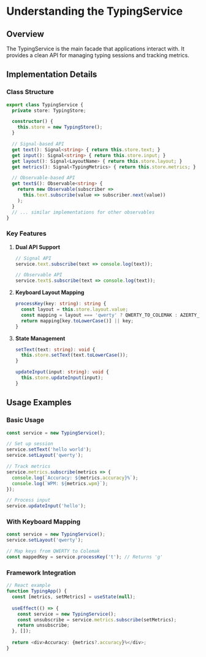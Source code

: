 # Understanding the TypingService

## Overview

The TypingService is the main facade that applications interact with. It provides a clean API for managing typing sessions and tracking metrics.

## Implementation Details

### Class Structure

```typescript
export class TypingService {
  private store: TypingStore;

  constructor() {
    this.store = new TypingStore();
  }

  // Signal-based API
  get text(): Signal<string> { return this.store.text; }
  get input(): Signal<string> { return this.store.input; }
  get layout(): Signal<LayoutName> { return this.store.layout; }
  get metrics(): Signal<TypingMetrics> { return this.store.metrics; }

  // Observable-based API
  get text$(): Observable<string> {
    return new Observable(subscriber => 
      this.text.subscribe(value => subscriber.next(value))
    );
  }
  // ... similar implementations for other observables
}
```

### Key Features

1. **Dual API Support**
   ```typescript
   // Signal API
   service.text.subscribe(text => console.log(text));
   
   // Observable API
   service.text$.subscribe(text => console.log(text));
   ```

2. **Keyboard Layout Mapping**
   ```typescript
   processKey(key: string): string {
     const layout = this.store.layout.value;
     const mapping = layout === 'qwerty' ? QWERTY_TO_COLEMAK : AZERTY_TO_COLEMAK;
     return mapping[key.toLowerCase()] || key;
   }
   ```

3. **State Management**
   ```typescript
   setText(text: string): void {
     this.store.setText(text.toLowerCase());
   }

   updateInput(input: string): void {
     this.store.updateInput(input);
   }
   ```

## Usage Examples

### Basic Usage
```typescript
const service = new TypingService();

// Set up session
service.setText('hello world');
service.setLayout('qwerty');

// Track metrics
service.metrics.subscribe(metrics => {
  console.log(`Accuracy: ${metrics.accuracy}%`);
  console.log(`WPM: ${metrics.wpm}`);
});

// Process input
service.updateInput('hello');
```

### With Keyboard Mapping
```typescript
const service = new TypingService();
service.setLayout('qwerty');

// Map keys from QWERTY to Colemak
const mappedKey = service.processKey('t'); // Returns 'g'
```

### Framework Integration
```typescript
// React example
function TypingApp() {
  const [metrics, setMetrics] = useState(null);
  
  useEffect(() => {
    const service = new TypingService();
    const unsubscribe = service.metrics.subscribe(setMetrics);
    return unsubscribe;
  }, []);
  
  return <div>Accuracy: {metrics?.accuracy}%</div>;
}
```